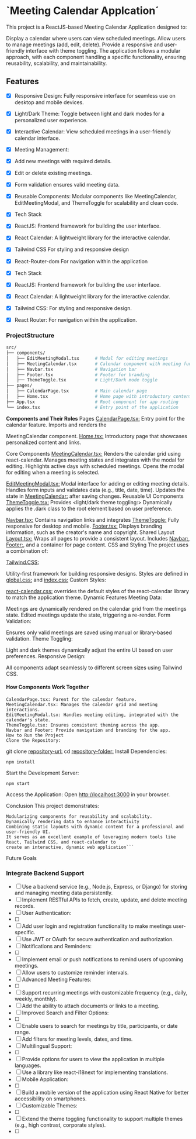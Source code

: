 # `Meeting Calendar Applcation´

This project is a ReactJS-based Meeting Calendar Application designed to:

Display a calendar where users can view scheduled meetings.
Allow users to manage meetings (add, edit, delete).
Provide a responsive and user-friendly interface with theme toggling.
The application follows a modular approach, with each component handling a specific functionality, ensuring reusability, scalability, and maintainability.

## Features
- [x] Responsive Design: Fully responsive interface for seamless use on desktop and mobile devices.
- [x] Light/Dark Theme: Toggle between light and dark modes for a personalized user experience.
- [x] Interactive Calendar: View scheduled meetings in a user-friendly calendar interface.
- [x] Meeting Management:
- [x] Add new meetings with required details.
- [x] Edit or delete existing meetings.
- [x] Form validation ensures valid meeting data.
- [x] Reusable Components: Modular components like MeetingCalendar, EditMeetingModal, and ThemeToggle for scalability and clean code.
- [x] Tech Stack
- [x] ReactJS: Frontend framework for building the user interface.
- [x] React Calendar: A lightweight library for the interactive calendar.
- [x] Tailwind CSS For styling and responsive design
- [x] React-Router-dom For navigation within the application
- [x] Tech Stack
- [x] ReactJS: Frontend framework for building the user interface.
- [x] React Calendar: A lightweight library for the interactive calendar.
- [x] Tailwind CSS: For styling and responsive design.
- [x] React Router: For navigation within the application.


### ProjectStructure
```bash
src/
├── components/
│   ├── EditMeetingModal.tsx      # Modal for editing meetings
│   ├── MeetingCalendar.tsx       # Calendar component with meeting functionality
│   ├── Navbar.tsx                # Navigation bar
│   ├── Footer.tsx                # Footer for branding
│   ├── ThemeToggle.tsx           # Light/Dark mode toggle
├── pages/
│   ├── CalendarPage.tsx          # Main calendar page
│   ├── Home.tsx                  # Home page with introductory content
├── App.tsx                       # Root component for app routing
└── index.tsx                     # Entry point of the application

```

**Components and Their Roles**
Pages
<CalendarPage.tsx:> Entry point for the calendar feature. Imports and renders the

MeetingCalendar component.
<Home.tsx:> Introductory page that showcases personalized content and links.

Core Components
<MeetingCalendar.tsx:>
Renders the calendar grid using react-calendar.
Manages meeting states and integrates with the modal for editing.
Highlights active days with scheduled meetings.
Opens the modal for editing when a meeting is selected.

<EditMeetingModal.tsx:>
Modal interface for adding or editing meeting details.
Handles form inputs and validates data (e.g., title, date, time).
Updates the state in <MeetingCalendar:> after saving changes.
Reusable UI Components
<ThemeToggle.tsx:>
Provides <light/dark theme toggling:>
Dynamically applies the .dark class to the root element based on user preference.

<Navbar.tsx:>
Contains navigation links and integrates <ThemeToggle:>
Fully responsive for desktop and mobile.
<Footer.tsx:>
Displays branding information, such as the creator's name and copyright.
Shared Layout
<Layout.tsx:>
Wraps all pages to provide a consistent layout.
Includes <Navbar:>, <Footer:>, and a container for page content.
CSS and Styling
The project uses a combination of:

<Tailwind.CSS:>

Utility-first framework for building responsive designs.
Styles are defined in <global.css:> and <index.css:>
Custom Styles:

<react-calendar.css:> overrides the default styles of the react-calendar library to match the application theme.
Dynamic Features
Meeting Data:

Meetings are dynamically rendered on the calendar grid from the meetings state.
Edited meetings update the state, triggering a re-render.
Form Validation:

Ensures only valid meetings are saved using manual or library-based validation.
Theme Toggling:

Light and dark themes dynamically adjust the entire UI based on user preferences.
Responsive Design:

All components adapt seamlessly to different screen sizes using Tailwind CSS.

#### **How Components Work Together**

```
CalendarPage.tsx: Parent for the calendar feature.
MeetingCalendar.tsx: Manages the calendar grid and meeting interactions.
EditMeetingModal.tsx: Handles meeting editing, integrated with the calendar's state.
ThemeToggle.tsx: Ensures consistent theming across the app.
Navbar and Footer: Provide navigation and branding for the app.
How to Run the Project
Clone the Repository:
```

git clone <repository-url:>
cd <repository-folder:>
Install Dependencies:

```
npm install
```

Start the Development Server:

```
npm start
```

Access the Application: Open <http://localhost:3000> in your browser.

Conclusion
This project demonstrates:

````
Modularizing components for reusability and scalability.
Dynamically rendering data to enhance interactivity
Combining static layouts with dynamic content for a professional and user-friendly UI.
It serves as an excellent example of leveraging modern tools like React, Tailwind CSS, and react-calendar to
create an interactive, dynamic web application```

````
Future Goals

### Integrate Backend Support
* [ ] Use a backend service (e.g., Node.js, Express, or Django) for storing and managing meeting data persistently.
* [ ] Implement RESTful APIs to fetch, create, update, and delete meeting records.
* [ ] User Authentication:
* [ ] 
* [ ] Add user login and registration functionality to make meetings user-specific.
* [ ] Use JWT or OAuth for secure authentication and authorization.
* [ ] Notifications and Reminders:
* [ ] 
* [ ] Implement email or push notifications to remind users of upcoming meetings.
* [ ] Allow users to customize reminder intervals.
* [ ] Advanced Meeting Features:
* [ ] 
* [ ] Support recurring meetings with customizable frequency (e.g., daily, weekly, monthly).
* [ ] Add the ability to attach documents or links to a meeting.
* [ ] Improved Search and Filter Options:
* [ ] 
* [ ] Enable users to search for meetings by title, participants, or date range.
* [ ] Add filters for meeting levels, dates, and time.
* [ ] Multilingual Support:
* [ ] 
* [ ] Provide options for users to view the application in multiple languages.
* [ ] Use a library like react-i18next for implementing translations.
* [ ] Mobile Application:
* [ ] 
* [ ] Build a mobile version of the application using React Native for better accessibility on smartphones.
* [ ] Customizable Themes:
* [ ] 
* [ ] Extend the theme toggling functionality to support multiple themes (e.g., high contrast, corporate styles).
* [ ] 
